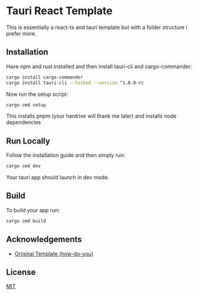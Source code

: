 
# Tauri React Template

This is essentially a react-ts and tauri template but with a folder structure i prefer more.

## Installation

Have npm and rust installed and then install tauri-cli and cargo-commander:
```bash
cargo install cargo-commander
cargo install tauri-cli --locked --version ^1.0.0-rc 
```

Now run the setup script:
```bash
cargo cmd setup
```
This installs pnpm (your hardrive will thank me later) and installs node dependencies
## Run Locally

Follow the installation guide and then simply run:
```bash
cargo cmd dev
```
Your tauri app should launch in dev mode.
## Build

To build your app run:

```bash
cargo cmd build
```


## Acknowledgements

 - [Original Template (how-do-you)](https://github.com/how-do-you/banan)


## License

[MIT](https://choosealicense.com/licenses/mit/)
